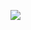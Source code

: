 [![](https://godoc.org/github.com/jon20/hotpepper-go?status.svg)](https://godoc.org/github.com/jon20/hotpepper-go)
